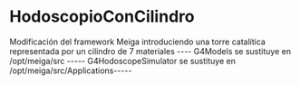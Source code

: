 # HodoscopioConCilindro
Modificación del framework Meiga introduciendo una torre catalítica representada por un cilindro de 7 materiales ---- G4Models se sustituye en /opt/meiga/src  ----- G4HodoscopeSimulator se sustituye en /opt/meiga/src/Applications-----
